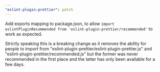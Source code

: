 ```yaml
---
"eslint-plugin-prettier": patch
---
```


Add exports mapping to package.json, to allow `import eslintPluginRecommended from 'eslint-plugin-prettier/recommended'` to work as expected.

Strictly speaking this is a breaking change as it removes the ability for people to import from "eslint-plugin-prettier/eslint-plugin-prettier.js" and "eslint-plugin-prettier/recommended.js" but the former was never recommended in the first place and the latter has only been available for a few days.
